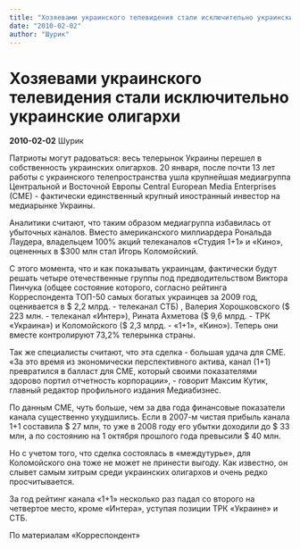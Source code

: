 ```yaml
---
title: "Хозяевами украинского телевидения стали исключительно украинские олигархи"
date: "2010-02-02"
author: "Шурик"
---
```


# Хозяевами украинского телевидения стали исключительно украинские олигархи

**2010-02-02** Шурик

Патриоты могут радоваться: весь телерынок Украины перешел в собственность украинских олигархов. 20 января, после почти 13 лет работы с украинского телепространства ушла крупнейшая медиагруппа Центральной и Восточной Европы Central European Media Enterprises (CME) - фактически единственный крупный иностранный инвестор на медиарынке Украины.

Аналитики считают, что таким образом медиагруппа избавилась от убыточных каналов. Вместо американского миллиардера Рональда Лаудера, владельцем 100% акций телеканалов «Студия 1+1» и «Кино», оцененных в $300 млн стал Игорь Коломойский.

С этого момента, что и как показывать украинцам, фактически будут решать четыре отечественные группы под предводительством Виктора Пинчука (общее состояние которого, согласно рейтинга Корреспондента ТОП-50 самых богатых украинцев за 2009 год, оценивается в $ 2,2 млрд. - телеканал СТБ) , Валерия Хорошковского ($ 223 млн. - телеканал «Интер»), Рината Ахметова ($ 9,6 млрд. - ТРК «Украина») и Коломойского ($ 2,3 млрд. - «1+1», «Кино»). Теперь они вместе контролируют 73,2% телерынка страны.

Так же специалисты считают, что эта сделка - большая удача для СМЕ. «За это время из экономически перспективного актива, канал (1+1) превратился в балласт для CME, который своими показателями здорово портил отчетность корпорации», - говорит Максим Кутик, главный редактор профильного издания Медиабизнес.

По данным CME, чуть больше, чем за два года финансовые показатели канала существенно ухудшились. Если в 2007-м чистая прибыль канала 1+1 составила $ 27 млн, то уже в 2008 году его убытки доходили до $ 33 млн, а по состоянию на 1 октября прошлого года превысили $ 40 млн.

Но с учетом того, что сделка состоялась в «междутурье», для Коломойского она тоже не может не принести выгоду. Как известно, он слывет самым хитрым среди украинских олигархов и очень редко просчитывается.

За год рейтинг канала «1+1» несколько раз падал со второго на четвертое место, кроме «Интера», уступая позиции ТРК «Украине» и СТБ.

По материалам «Корреспондент»